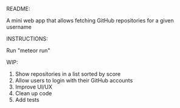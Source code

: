 README:

A mini web app that allows fetching GitHub repositories for a given username

INSTRUCTIONS:

Run "meteor run"

WIP:

1. Show repositories in a list sorted by score
2. Allow users to login with their GitHub accounts
3. Improve UI/UX
4. Clean up code
5. Add tests
